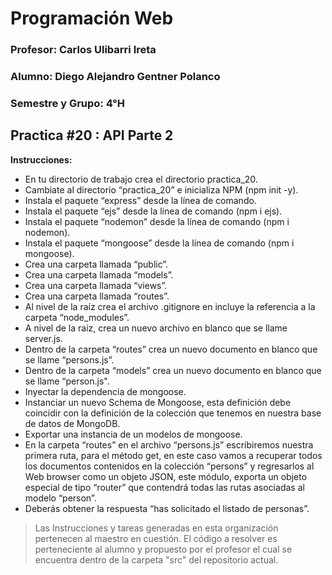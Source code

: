 # Programación Web



### Profesor: Carlos Ulibarri Ireta

### Alumno: Diego Alejandro Gentner Polanco

### Semestre y Grupo: 4°H



## Practica #20 : API Parte 2

**Instrucciones:**

- En tu directorio de trabajo crea el directorio practica_20.
- Cambiate al directorio “practica_20” e inicializa NPM (npm init -y).
- Instala el paquete “express” desde la línea de comando.
- Instala el paquete “ejs” desde la línea de comando (npm i ejs).
- Instala el paquete “nodemon” desde la línea de comando (npm i nodemon).
- Instala el paquete “mongoose” desde la línea de comando (npm i mongoose).
- Crea una carpeta llamada “public”.
- Crea una carpeta llamada “models”.
- Crea una carpeta llamada “views”.
- Crea una carpeta llamada “routes”.
- Al nivel de la raíz crea el archivo .gitignore en incluye la referencia a la carpeta “node_modules”.
- A nivel de la raiz, crea un nuevo archivo en blanco que se llame server.js.
- Dentro de la carpeta “routes” crea un nuevo documento en blanco que se llame “persons.js”.
- Dentro de la carpeta “models” crea un nuevo documento en blanco que se llame “person.js".
- Inyectar la dependencia de mongoose.
- Instanciar un nuevo Schema de Mongoose, esta definición debe coincidir con la definición de la colección que tenemos en nuestra base de datos de MongoDB.
- Exportar una instancia de un modelos de mongoose.
- En la carpeta “routes” en el archivo “persons.js” escribiremos nuestra primera ruta, para el método get, en este caso vamos a recuperar todos los documentos contenidos en la colección “persons” y regresarlos al Web browser como un objeto JSON, este módulo, exporta un objeto especial de tipo “router” que contendrá todas las rutas asociadas al modelo “person”.
- Deberás obtener la respuesta “has solicitado el listado de personas”.

> Las Instrucciones y tareas generadas en esta organización pertenecen al maestro en cuestión. El código a resolver es perteneciente al alumno y propuesto por el profesor el cual se encuentra dentro de la carpeta "src" del repositorio actual.